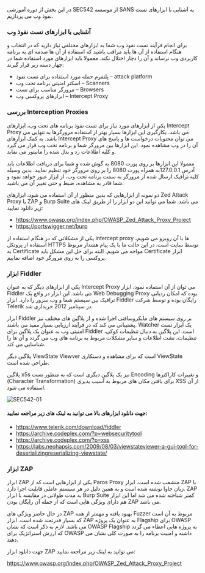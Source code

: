 در این بخش از دوره آموزشی SEC542 از موسسه SANS به آشنایی با ابزارهای تست نفوذ وب می پردازیم.

### آشنایی با ابزارهای تست نفوذ وب

برای انجام فرآیند تست نفوذ وب شما به ابزارهای مختلفی نیاز دارید که در انتخاب و هنگام استفاده از آن ها باید مراقب باشید که استفاده از آن ها صدمه ای به برنامه کاربردی وب نرساند و آن را دچار اختلال نکند. معمولا باید ابزارهای مورد استفاده شما در چهار دسته زیر قرار گیرند:

* پلتفرم حمله مورد استفاده برای تست نفوذ – attack platform
* اسکنر امنیتی برنامه تحت وب – Scanners
* مرورگر مناسب برای تست – Browsers
* ابزارهای پروکسی وب – Intercept Proxy

### بررسی Interception Proxies

یکی از ابزارهای مورد نیاز برای تست نفوذ برنامه های تحت وب، ابزارهای Intercept Proxy می باشد. بکارگیری این ابزارها بسیار بهتر از استفاده مرورگرها به تنهایی می باشد. به کمک ابزارهای Intercept Proxy می توان محتویات درخواست ها و پاسخ های آن را در وب مشاهده نمود. این ابزارها بین مرورگر شما و برنامه تحت وب قرار می گیرد و کلیه اطلاعات رد و بدل شده را مانیتور می نماید.

معمولا این ابزارها بر روی پورت 8080 به گوش شده و شما برای دریافت اطلاعات باید آدرس 127.0.0.1به همراه پورت 8080 را بر روی مرورگر خود تنظیم نمایید. بدین وسیله کلیه ترافیک ارسال شده از مرورگر به سمت برنامه تحت وب، از ابزار عبور خواهد نمود و شما قادر به مشاهده، ضبط و حتی تغییر آن می باشید.

دو نمونه از ابزارهایی که بدین منظور از آن استفاده می شود، ابزارهای Zed Attack Proxy یا ZAP و Burp Suite می باشد. شما می توانید این دو ابزار را از طریق لینک های زیر دانلود نمایید:

* https://www.owasp.org/index.php/OWASP_Zed_Attack_Proxy_Project
* https://portswigger.net/burp

یکی از مشکلاتی که در هنگام استفاده از Intercept proxy ها با آن روبرو می شویم، استفاده از پروتکل HTTPS توسط سایت است. در این حالت ما با یک پیام هشدار مربوط به Certificate مواجه می شویم. البته برای حل این مشکل باید Certificate ابزار پروکسی را به روی مرورگر خود اضافه نماییم.

### ابزار Fiddler

یکی از ابزارهای دیگر که به عنوان Intercept Proxy می توان از آن استفاده نمود، ابزار Fiddler می باشد. این ابزار در واقع یک Web Debugging Proxy بوده که امکان ردیابی ترافیک بین سیستم شما و وب سرور را دارد. ابزار Fiddler رایگان بوده و توسط شرکت Telerik در سپتامبر 2012 خریداری شد.

ابزار Fiddler بر روی سیستم های مایکروسافتی اجرا شده و از پلاگین های مختلف نیز پشتیبانی می کند که در فرآیند ارزیابی بسیار مفید می باشند. Watcher یک ابزار تست امنیتی وب به عنوان یک پلاگین برای Fiddler است. این پلاگین به دنبال تنظیمات کوکی، تنظیمات، نشت اطلاعات و سایر مشکلات مربوط به برنامه های وب می گردد و آن ها را شناسایی می کند.

پلاگین دیگر ViewState Viewver است که برای مشاهده و دستکاری ViewState طراحی شده است.

پلاگین x5s نیز یک پلاگین دیگری است که به منظور تست Encoding و تغییرات کاراکترها (Character Transformation) برای یافتن مکان های مربوط به آسیب پذیری XSS از آن استفاده می شود.

![SEC542-01](https://github.com/BugHunter021/Penetration-OWASP/blob/main/SEC542/lesson-3/images/SEC542-01.jpg)


#### جهت دانلود ابزارهای بالا می توانید به لینک های زیر مراجعه نمایید:

* https://www.telerik.com/download/fiddler
* https://archive.codeplex.com/?p=websecuritytool
* https://archive.codeplex.com/?p=xss
* https://labs.neohapsis.com/2009/08/03/viewstateviewer-a-gui-tool-for-deserializingreserializing-viewstate/

 ### ابزار ZAP

ابزار ZAP یکی از ابزارهایی است که از Paros Proxy منشعب شده است. ابزار ZAP با زبان جاوا نوشته شده است و به همین دلیل در هر سیستم عاملی قابلیت اجرا دارد. ZAP به مدت طولانی در مقایسه با ابزار Burp Suite کمتر شناخته شده می شد اما این ابزار هم دارای ویژگی هایی است که از جمله آن رایگان بودن ZAP می باشد.

در حال حاضر ویژگی های ZAP بهبود یافته و مهمتر از همه Fuzzer مربوط به آن است که بسیار قدرتمند شده است. ابزار ZAP به عنوان یک پروژه Flagship برای OWASP می باشد. لازم به ذکر است که نشان OWASP Flagship به پروژه هایی اعطاء می گردد که ارزش استراتژیک برای OWASP داشته و امنیت برنامه را به صورت کلی نشان می دهند.

جهت دانلود ابزار ZAP می توانید به لینک زیر مراجعه نمایید:

https://www.owasp.org/index.php/OWASP_Zed_Attack_Proxy_Project

